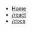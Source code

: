 * [Home](./ "The SOUP way")
* [/react](./react/ "React notes")
* [/docs](./docs/ "How to document")
